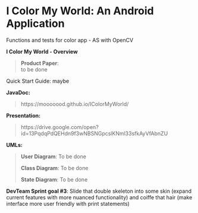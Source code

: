 # I Color My World: An Android Application
Functions and tests for color app - AS with OpenCV

<b>I Color My World - Overview</b>
<blockquote>
 <b>Product Paper</b>:<br>
    to be done
</blockquote>

Quick Start Guide: maybe <br>

<b>JavaDoc:</b>
<blockquote>
https://mooooood.github.io/IColorMyWorld/
</blockquote>


<b>Presentation:</b>
<blockquote>
https://drive.google.com/open?id=13PqdqPdQEHdn9f3wNBSNGpcslKNml33sfkAyVfAbnZU
</blockquote>

<b>UMLs:</b>
<blockquote>
 <b>User Diagram</b>: To be done
 
 <b>Class Diagram</b>: To be done

 <b>State Diagram</b>: To be done

</blockquote>



<b>DevTeam Sprint goal #3</b>:
  <span title="look who briefly googled markup">Slide that double skeleton into some skin (expand current features with more nuanced functionality) and coiffe that hair (make interface more user friendly with print statements)</span>
  <br>
 


</blockquote>
